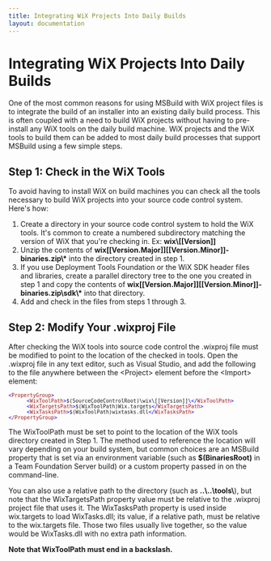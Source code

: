 ```yaml
---
title: Integrating WiX Projects Into Daily Builds
layout: documentation
---
```


# Integrating WiX Projects Into Daily Builds

One of the most common reasons for using MSBuild with WiX project files is to integrate the build of an installer into an existing daily build process. This is often coupled with a need to build WiX projects without having to pre-install any WiX tools on the daily build machine. WiX projects and the WiX tools to build them can be added to most daily build processes that support MSBuild using a few simple steps.

## Step 1: Check in the WiX Tools

To avoid having to install WiX on build machines you can check all the tools necessary to build WiX projects into your source code control system. Here&apos;s how:

1. Create a directory in your source code control system to hold the WiX tools. It&apos;s common to create a numbered subdirectory matching the version of WiX that you&apos;re checking in. Ex: **wix\\[[Version]]**
1. Unzip the contents of <strong>wix[[Version.Major]][[Version.Minor]]-binaries.zip\\*</strong> into the directory created in step 1.
1. If you use Deployment Tools Foundation or the WiX SDK header files and libraries, create a parallel directory tree to the one you created in step 1 and copy the contents of <strong>wix[[Version.Major]][[Version.Minor]]-binaries.zip\sdk\\*</strong> into that directory.
1. Add and check in the files from steps 1 through 3.

## Step 2: Modify Your .wixproj File

After checking the WiX tools into source code control the .wixproj file must be modified to point to the location of the checked in tools. Open the .wixproj file in any text editor, such as Visual Studio, and add the following to the file anywhere between the &lt;Project&gt; element before the &lt;Import&gt; element:

<pre><font size="2" color="#0000FF">&lt;<font size="2" color="#A31515">PropertyGroup</font>&gt;
      &lt;</font><font size="2" color="#A31515">WixToolPath</font><font size="2" color="#0000FF">&gt;</font><font size="2">$(SourceCodeControlRoot)\wix\[[Version]]</font><font size="2" color="#0000FF">\&lt;/</font><font size="2" color="#A31515">WixToolPath</font><font size="2" color="#0000FF">&gt;
      &lt;</font><font size="2" color="#A31515">WixTargetsPath</font><font size="2" color="#0000FF">&gt;</font><font size="2">$(WixToolPath)Wix.targets</font><font size="2" color="#0000FF">&lt;/</font><font size="2" color="#A31515">WixTargetsPath</font><font size="2" color="#0000FF">&gt;
      &lt;</font><font size="2" color="#A31515">WixTasksPath</font><font size="2" color="#0000FF">&gt;</font><font size="2">$(WixToolPath)wixtasks.dll</font><font size="2" color="#0000FF">&lt;/</font><font size="2" color="#A31515">WixTasksPath</font><font size="2" color="#0000FF">&gt;
&lt;</font><font size="2" color="#A31515">/PropertyGroup</font><font size="2" color="#0000FF">&gt;</font></pre>

The WixToolPath must be set to point to the location of the WiX tools directory created in Step 1. The method used to reference the location will vary depending on your build system, but common choices are an MSBuild property that is set via an environment variable (such as **$(BinariesRoot)** in a Team Foundation Server build) or a custom property passed in on the command-line.

You can also use a relative path to the directory (such as <strong>..\\..\\tools\\</strong>), but note that the WixTargetsPath property value must be relative to the .wixproj project file that uses it. The WixTasksPath property is used inside wix.targets to load WixTasks.dll; its value, if a relative path, must be relative to the wix.targets file. Those two files usually live together, so the value would be WixTasks.dll with no extra path information.

**Note that WixToolPath must end in a backslash.**
